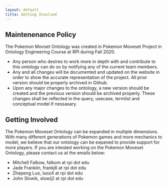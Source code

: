 ```yaml
---
layout: default
title: Getting Involved
---
```


## Maintenenance Policy
The Pokemon Movset Ontology was created in Pokemon Moveset Project in Ontology Engineering Course at RPI during Fall 2020.
- Any person who desires to work more in depth with and contribute to this ontology can do so by notifying any of the current team members. 
- Any and all changes will be documented and updated on the website in order to show the accurate representation of the project. All prior version should be properly archived in Github.   
- Upon any major changes to the ontology, a new version should be created and the previous version should be archived properly. These changes shall be reflected in the query, usecase, termlist and conceptual model if nessasary.

## Getting Involved
The Pokemon Moveset Ontology can be expanded in multiple dimensions. With many different generations of Pokemon games and more mechanics to model, we believe that our ontology can be expaned to provide support for more players. 
If you are intested working on the Pokemon Moveset Ontology, please contact us at the emails below:
- Mitchell Falkow, falkom at rpi dot edu
- Jade Franklin, frankj6 at rpi dot edu
- Zhepeng Luo, luoz4 at rpi dot edu 
- John Slowik, slowij2 at rpi dot edu
